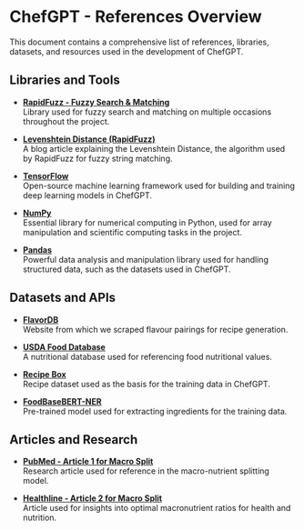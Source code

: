 # ChefGPT - References Overview

This document contains a comprehensive list of references, libraries, datasets, and resources used in the development of ChefGPT.

## Libraries and Tools

- **[RapidFuzz - Fuzzy Search & Matching](https://github.com/rapidfuzz/RapidFuzz)**  
  Library used for fuzzy search and matching on multiple occasions throughout the project.

- **[Levenshtein Distance (RapidFuzz)](https://medium.com/analytics-vidhya/fuzzy-matching-in-python-2def168dee4a)**  
  A blog article explaining the Levenshtein Distance, the algorithm used by RapidFuzz for fuzzy string matching.

- **[TensorFlow](https://www.tensorflow.org/)**  
  Open-source machine learning framework used for building and training deep learning models in ChefGPT.

- **[NumPy](https://numpy.org/)**  
  Essential library for numerical computing in Python, used for array manipulation and scientific computing tasks in the project.

- **[Pandas](https://pandas.pydata.org/)**  
  Powerful data analysis and manipulation library used for handling structured data, such as the datasets used in ChefGPT.

## Datasets and APIs

- **[FlavorDB](https://cosylab.iiitd.edu.in/flavordb2/#)**  
  Website from which we scraped flavour pairings for recipe generation.

- **[USDA Food Database](https://fdc.nal.usda.gov/)**  
  A nutritional database used for referencing food nutritional values.

- **[Recipe Box](https://github.com/rtlee9/recipe-box)**  
  Recipe dataset used as the basis for the training data in ChefGPT.

- **[FoodBaseBERT-NER](https://huggingface.co/Dizex/FoodBaseBERT-NER)**  
  Pre-trained model used for extracting ingredients for the training data.

## Articles and Research

- **[PubMed - Article 1 for Macro Split](https://pubmed.ncbi.nlm.nih.gov/15107010/)**  
  Research article used for reference in the macro-nutrient splitting model.

- **[Healthline - Article 2 for Macro Split](https://www.healthline.com/nutrition/best-macronutrient-ratio?utm_source=chatgpt.com)**  
  Article used for insights into optimal macronutrient ratios for health and nutrition.
